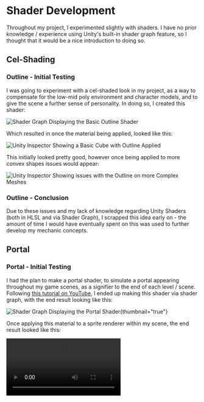 # Shader Development
<show-structure depth="2" />

Throughout my project, I experimented slightly with shaders. I have no prior knowledge / experience using
Unity's built-in shader graph feature, so I thought that it would be a nice introduction to doing so.

## Cel-Shading

### Outline - Initial Testing 

I was going to experiment with a cel-shaded look in my project, as a way to compensate for the low-mid poly 
environment and character models, and to give the scene a further sense of personality. In doing so, I created this shader:

![Shader Graph Displaying the Basic Outline Shader](basic_outline_shadergraph.png)

Which resulted in once the material being applied, looked like this:

![Unity Inspector Showing a Basic Cube with Outline Applied](basic_outline_scene_view.png)

This initially looked pretty good, however once being applied to more convex shapes issues would appear:

![Unity Inspector Showing issues with the Outline on more Complex Meshes](outline_shader_fail.png)

### Outline - Conclusion

Due to these issues and my lack of knowledge regarding Unity Shaders (both in HLSL and via Shader Graph), 
I scrapped this idea early on - the amount of time I would have eventually spent on this was used to further develop
my mechanic concepts.

## Portal 

### Portal - Initial Testing 

I had the plan to make a portal shader, to simulate a portal appearing throughout my game scenes, as a signifier to the end of each level / scene. 
Following [this tutorial on YouTube](https://www.youtube.com/watch?v=GeeKVPwM5Xw), I ended up making this shader via shader graph, with the end result looking like this:

![Shader Graph Displaying the Portal Shader](portal_shader_graph.png){thumbnail="true"}

Once applying this material to a sprite renderer within my scene, the end result looked like this:

<video src="portal_shader_showcase.mp4"/>

### Portal - Conclusion

This shader was definitely worth learning how to make, and was a nice further introduction to Unity's Shader Graph system.